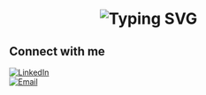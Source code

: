 <h1 align="center">
  <img src="https://readme-typing-svg.demolab.com?font=Fira+Code&size=28&duration=3000&pause=1000&color=blue&center=true&vCenter=true&width=450&lines=Welcome+to+my+profile!+:)" alt="Typing SVG" />
</h1>

## Connect with me
[![LinkedIn](https://img.shields.io/badge/LinkedIn-black?style=for-the-badge&logo=linkedin)](https://www.linkedin.com/in/dougnasci/)  
[![Email](https://img.shields.io/badge/Email-black?style=for-the-badge&logo=gmail)](mailto:douglasvn_2002@Hotmail.com)
